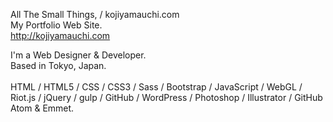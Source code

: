 All The Small Things, / kojiyamauchi.com<br>
My Portfolio Web Site.<br>
<http://kojiyamauchi.com>

I'm a Web Designer & Developer.<br>
Based in Tokyo, Japan.<br>
<br>
HTML / HTML5 / CSS / CSS3 / Sass / Bootstrap / JavaScript / WebGL / Riot.js / jQuery / gulp / GitHub / WordPress / Photoshop / Illustrator / GitHub Atom & Emmet.
